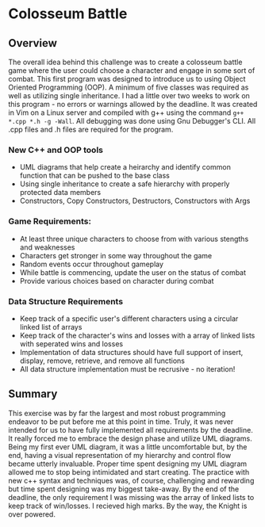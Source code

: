 # Colosseum Battle


## Overview

The overall idea behind this challenge was to create a colosseum battle game where the user could choose a character and engage in some sort of combat. This first program was designed to introduce us to using Object Oriented Programming (OOP). A minimum of five classes was required as well as utilizing single inheritance. I had a little over two weeks to work on this program - no errors or warnings allowed by the deadline. It was created in Vim on a Linux server and compiled with g++ using the command `g++ *.cpp *.h -g -Wall`. All debugging was done using Gnu Debugger's CLI. All .cpp files and .h files are required for the program. 

### New C++ and OOP tools
- UML diagrams that help create a heirarchy and identify common function that can be pushed to the base class
- Using single inheritance to create a safe hierarchy with properly protected data members
- Constructors, Copy Constructors, Destructors, Constructors with Args

### Game Requirements:
- At least three unique characters to choose from with various stengths and weaknesses
- Characters get stronger in some way throughout the game
- Random events occur throughout gameplay
- While battle is commencing, update the user on the status of combat
- Provide various choices based on character during combat

### Data Structure Requirements
- Keep track of a specific user's different characters using a circular linked list of arrays
- Keep track of the character's wins and losses with a array of linked lists with seperated wins and losses
- Implementation of data structures should have full support of insert, display, remove, retrieve, and remove all functions
- All data structure implementation must be recrusive - no iteration! 

## Summary

This exercise was by far the largest and most robust programming endeavor to be put before me at this point in time. Truly, it was never intended for us to have fully implemented all requirements by the deadline. It really forced me to embrace the design phase and utilize UML diagrams. Being my first ever UML diagram, it was a little uncomfortable but, by the end, having a visual representation of my hierarchy and control flow became utterly invaluable. Proper time spent designing my UML diagram allowed me to stop being intimidated and start creating. The practice with new c++ syntax and techniques was, of course, challenging and rewarding but time spent designing was my biggest take-away. By the end of the deadline, the only requirement I was missing was the array of linked lists to keep track of win/losses. I recieved high marks. By the way, the Knight is over powered. 
